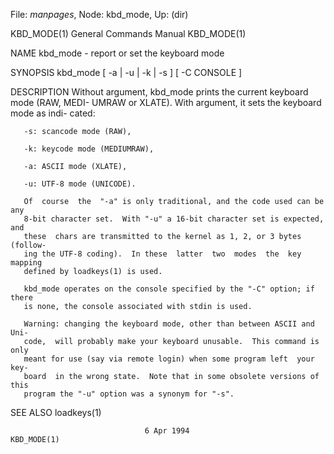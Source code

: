 File: *manpages*,  Node: kbd_mode,  Up: (dir)

KBD_MODE(1)                 General Commands Manual                KBD_MODE(1)



NAME
       kbd_mode - report or set the keyboard mode

SYNOPSIS
       kbd_mode [ -a | -u | -k | -s ] [ -C CONSOLE ]

DESCRIPTION
       Without argument, kbd_mode prints the current keyboard mode (RAW, MEDI-
       UMRAW or XLATE).  With argument, it sets the  keyboard  mode  as  indi-
       cated:

       -s: scancode mode (RAW),

       -k: keycode mode (MEDIUMRAW),

       -a: ASCII mode (XLATE),

       -u: UTF-8 mode (UNICODE).

       Of  course  the  "-a" is only traditional, and the code used can be any
       8-bit character set.  With "-u" a 16-bit character set is expected, and
       these  chars are transmitted to the kernel as 1, 2, or 3 bytes (follow-
       ing the UTF-8 coding).  In these  latter  two  modes  the  key  mapping
       defined by loadkeys(1) is used.

       kbd_mode operates on the console specified by the "-C" option; if there
       is none, the console associated with stdin is used.

       Warning: changing the keyboard mode, other than between ASCII and  Uni-
       code,  will probably make your keyboard unusable.  This command is only
       meant for use (say via remote login) when some program left  your  key-
       board  in the wrong state.  Note that in some obsolete versions of this
       program the "-u" option was a synonym for "-s".

SEE ALSO
       loadkeys(1)




                                  6 Apr 1994                       KBD_MODE(1)
